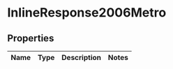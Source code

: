 
# InlineResponse2006Metro

## Properties
Name | Type | Description | Notes
------------ | ------------- | ------------- | -------------



